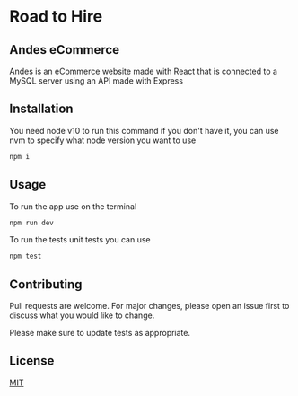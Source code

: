 # Road to Hire

## Andes eCommerce

Andes is an eCommerce website made with React that is connected to a MySQL server using an API made with Express

## Installation

You need node v10 to run this command if you don't have it, you can use nvm to specify what node version you want to use

```bash
npm i
```

## Usage

To run the app use on the terminal

```js
npm run dev
```

To run the tests unit tests you can use

```js
npm test
```

## Contributing

Pull requests are welcome. For major changes, please open an issue first to discuss what you would like to change.

Please make sure to update tests as appropriate.

## License

[MIT](https://choosealicense.com/licenses/mit/)
